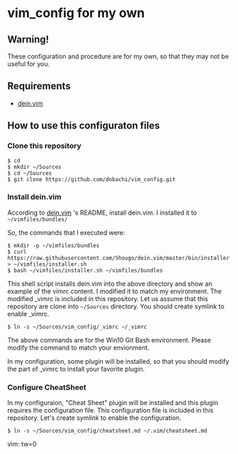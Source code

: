 # vim_config for my own

## Warning!

These configuration and procedure are for my own, so that they may not be useful for you.

## Requirements

* [dein.vim]

[dein.vim]: https://github.com/Shougo/dein.vim

## How to use this configuraton files

### Clone this repository

```
$ cd
$ mkdir ~/Sources
$ cd ~/Sources
$ git clone https://github.com/dobachi/vim_config.git

```

### Install dein.vim

According to [dein.vim] 's README, install dein.vim.
I installed it to `~/vimfiles/bundles/`

So, the commands that I executed were:

```
$ mkdir -p ~/vimfiles/bundles
$ curl https://raw.githubusercontent.com/Shougo/dein.vim/master/bin/installer.sh > ~/vimfiles/installer.sh
$ bash ~/vimfiles/installer.sh ~/vimfiles/bundles
```

This shell script installs dein.vim into the above directory and show an example of the vimrc content.
I modified it to match my environment.
The modified \_vimrc is included in this repository.
Let us assume that this repository are clone into `~/Sources` directory.
You should create symlink to enable \_vimrc.

```
$ ln -s ~/Sources/vim_config/_vimrc ~/_vimrc
```

The above commands are for the Win10 Git Bash environment.
Please modify the command to match your envionment.

In my configuration, some plugin will be installed, so that you should modify the part of \_vimrc to install your favorite plugin.

### Configure CheatSheet

In my configuraion, "Cheat Sheet" plugin will be installed and this plugin requires the configuration file.
This configuration file is included in this repository.
Let's create symlink to enable the configuration.

```
$ ln -s ~/Sources/vim_config/cheatsheet.md ~/.vim/cheatsheet.md
```

vim: tw=0

